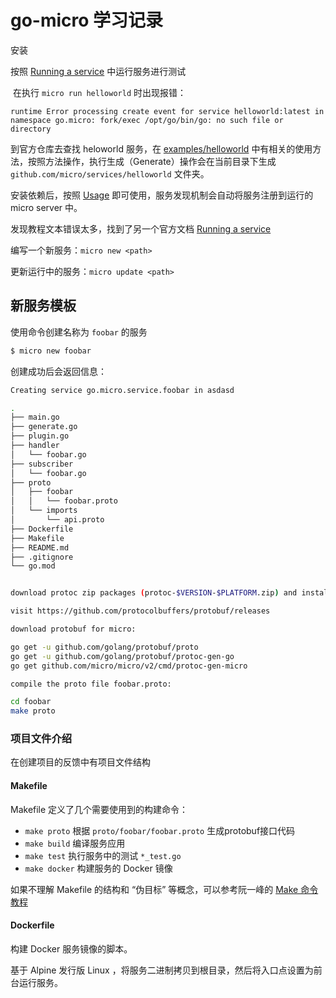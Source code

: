 

# go-micro 学习记录

安装

按照 [Running a service](https://dev.m3o.com/getting-started#running-a-service) 中运行服务进行测试

​	在执行 `micro run helloworld` 时出现报错：

```
runtime Error processing create event for service helloworld:latest in namespace go.micro: fork/exec /opt/go/bin/go: no such file or directory
```

到官方仓库去查找 heloworld 服务，在 [examples/helloworld](https://github.com/micro/examples/tree/master/helloworld) 中有相关的使用方法，按照方法操作，执行生成（Generate）操作会在当前目录下生成 `github.com/micro/services/helloworld` 文件夹。

安装依赖后，按照 [Usage](https://github.com/micro/examples/tree/master/helloworld#usage) 即可使用，服务发现机制会自动将服务注册到运行的 micro server 中。

发现教程文本错误太多，找到了另一个官方文档 [Running a service](https://m3o.com/docs/getting-started.html#running-a-service)

编写一个新服务：`micro new <path>`

更新运行中的服务：`micro update <path>`

 ## 新服务模板

使用命令创建名称为 `foobar` 的服务

```bash
$ micro new foobar
```

创建成功后会返回信息：

```bash
Creating service go.micro.service.foobar in asdasd

.
├── main.go
├── generate.go
├── plugin.go
├── handler
│   └── foobar.go
├── subscriber
│   └── foobar.go
├── proto
│   ├── foobar
│   │   └── foobar.proto
│   └── imports
│       └── api.proto
├── Dockerfile
├── Makefile
├── README.md
├── .gitignore
└── go.mod


download protoc zip packages (protoc-$VERSION-$PLATFORM.zip) and install:

visit https://github.com/protocolbuffers/protobuf/releases

download protobuf for micro:

go get -u github.com/golang/protobuf/proto
go get -u github.com/golang/protobuf/protoc-gen-go
go get github.com/micro/micro/v2/cmd/protoc-gen-micro

compile the proto file foobar.proto:

cd foobar
make proto
```

### 项目文件介绍

在创建项目的反馈中有项目文件结构

#### Makefile

Makefile 定义了几个需要使用到的构建命令：

- `make proto` 根据 `proto/foobar/foobar.proto` 生成protobuf接口代码
- `make build` 编译服务应用
- `make test` 执行服务中的测试 `*_test.go`
- `make docker` 构建服务的 Docker 镜像

如果不理解 Makefile 的结构和 “伪目标” 等概念，可以参考阮一峰的 [Make 命令教程](http://www.ruanyifeng.com/blog/2015/02/make.html)

#### Dockerfile 

构建 Docker 服务镜像的脚本。

基于 Alpine 发行版 Linux ，将服务二进制拷贝到根目录，然后将入口点设置为前台运行服务。

